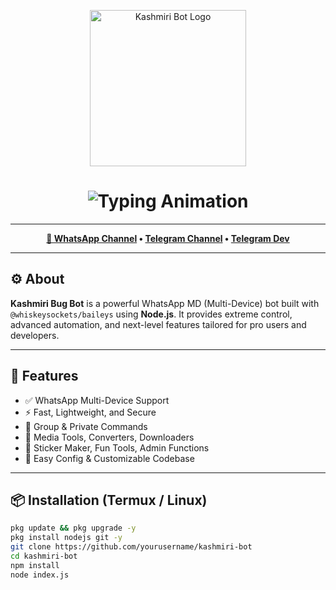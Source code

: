 <p align="center">
  <img src="https://i.ibb.co/spG53SbJ/kashmiri.png" width="250" alt="Kashmiri Bot Logo" />
</p>

<h1 align="center">
  <img src="https://readme-typing-svg.demolab.com?font=Fira+Code&weight=900&pause=900&color=FF0000&center=true&vCenter=true&width=600&lines=🔥+KASHMIRI+BUG+BOT+|+VERSION+X1+🔥;Now+Running...;Stable+and+Powerful..." alt="Typing Animation" />
</h1>

---

<p align="center">
  <b><a href="https://whatsapp.com/channel/0029VaieFO2HFxOtUtwLvQ0b">📢 WhatsApp Channel</a> • 
  <a href="https://t.me/kashmiri_botz">Telegram Channel</a> • 
  <a href="https://t.me/kashmiri1_1">Telegram Dev</a></b>
</p>

---

## ⚙️ About

**Kashmiri Bug Bot** is a powerful WhatsApp MD (Multi-Device) bot built with `@whiskeysockets/baileys` using **Node.js**. It provides extreme control, advanced automation, and next-level features tailored for pro users and developers.

---

## 🚀 Features

- ✅ WhatsApp Multi-Device Support
- ⚡ Fast, Lightweight, and Secure
- 🎯 Group & Private Commands
- 🎨 Media Tools, Converters, Downloaders
- 🤖 Sticker Maker, Fun Tools, Admin Functions
- 📂 Easy Config & Customizable Codebase

---

## 📦 Installation (Termux / Linux)

```bash
pkg update && pkg upgrade -y
pkg install nodejs git -y
git clone https://github.com/yourusername/kashmiri-bot
cd kashmiri-bot
npm install
node index.js
